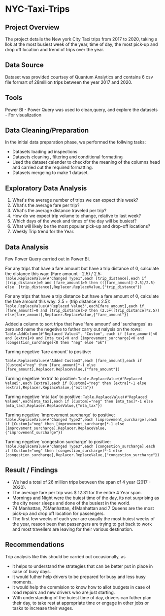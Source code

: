 # NYC-Taxi-Trips

## Project Overview
The project details the New york City Taxi trips from 2017 to 2020, taking a llok at the most busiest week of the year, time of day, the most pick-up and drop off location and trend of trips over the year.

## Data Source
Dataset was provided courtsey of Quantum Analytics and contains 6 csv file formart of 28million trips between the year 2017 and 2020.

## Tools
Power BI - Power Query was used to clean,query, and explore the datasets
         - For visualization

## Data Cleaning/Preparation

In the initial data preparation phase, we performed the follwing tasks:
- Datasets loading ad inspections
- Datasets cleaning , filtering and conditional formatting
- Used the dataset calender to checkfor the meaning of the columns head and carried out the required formatting.
- Datasets mergeing to make 1 dataset.

## Exploratory Data Analysis

1. What's the average number of trips we can expect this week?
2. What's the average fare per trip?
3. What's the average distance traveled per trip?
4. How do we expect trip volume to change, relative to last week?
5. Which days of the week and times of the day will be busiest?
6. What will likely be the most popular pick-up and drop-off locations?
7. Weekly Trip trend for the Year.

## Data Analysis
Few Power Query carried out in Power BI.

For any trips that have a fare amount but have a trip distance of 0, calculate the distance this way: (Fare amount - 2.5) / 2.5:
```Table.ReplaceValue(#"Changed Type1",each [trip_distance],each if [trip_distance]=0 and [fare_amount]>0 then (([fare_amount]-2.5)/2.5) else  [trip_distance],Replacer.ReplaceValue,{"trip_distance"})```

For any trips that have a trip distance but have a fare amount of 0, calculate the fare amount this way: 2.5 + (trip distance x 2.5):
```Table.ReplaceValue(#"Replaced Value3",each[fare_amount],each if [fare_amount]=0 and [trip_distance]>0 then (2.5+([trip_distance]*2.5)) else[fare_amount],Replacer.ReplaceValue,{"fare_amount"})```

 Added a column to sort trips that have 'fare amount' and 'surcharges' as zero and name the negetive to futher carry out nalysis on the rows:
 ```Table.AddColumn(#"Replaced Value4", "Custom", each if [fare_amount]<0 and [extra]<0 and [mta_tax]<0 and [improvement_surcharge]<0 and [congestion_surcharge]<0 then "neg" else "ok")```

Turning negetive 'fare amount' to positive:

 ```Table.ReplaceValue(#"Added Custom3",each [fare_amount],each if [Custom]="neg" then [fare_amount]*-1 else [fare_amount],Replacer.ReplaceValue,{"fare_amount"})```

Turning negetive 'extra' to positive:
```Table.ReplaceValue(#"Replaced Value5",each [extra],each if [Custom]="neg" then [extra]*-1 else [extra],Replacer.ReplaceValue,{"extra"})```

Turning negetive 'mta tax' to positive:
 ```Table.ReplaceValue(#"Replaced Value6",each[mta_tax],each if [Custom]="neg" then [mta_tax]*-1 else [mta_tax],Replacer.ReplaceValue,{"mta_tax"})```

Turning negetive 'improvement surcharge' to positive:
```Table.ReplaceValue(#"Changed Type2",each [improvement_surcharge],each if [Custom]="neg" then [improvement_surcharge]*-1 else [improvement_surcharge],Replacer.ReplaceValue,{"improvement_surcharge"})```

Turning negetive 'congestion surcharge' to positive:
```Table.ReplaceValue(#"Changed Type3",each [congestion_surcharge],each if [Custom]="neg" then [congestion_surcharge]*-1 else [congestion_surcharge],Replacer.ReplaceValue,{"congestion_surcharge"})```


## Result / Findings 
- We had a total of 26 million trips between the span of 4 year (2017 - 2020).
- The average fare per trip was $ 12.31 for the entire 4 Year span.
- Mornings and Night were the buiest time of the day, its not surprising as the city never sleeps and done of the busiest in the world.
- 74 Manhattan, 75Manhattan, 41Manhattan and 7 Queens are the most pick-up and drop off location for passengers.
- The first few weeks of each year are usually the most buiest weeks of the year, reason been that passengers are trying to get back to work and most travellers are leaving for their various destination.

## Recommendations
Trip analysis like this should be carried out occasionally, as 
- it helps to understand the  strategies that can be better put in place in case of busy days.
- it would futher help drivers to be prepared for busy and less busy moments.
- it would help the commision to know how to allot budgets in case of road repairs and  new drivers who are just starting.
- With understanding of the buiest time of day, drivers can futher plan their day, to take rest at appropriate time or engage in other jobs or tasks to increase their wages.
      
      
























  
